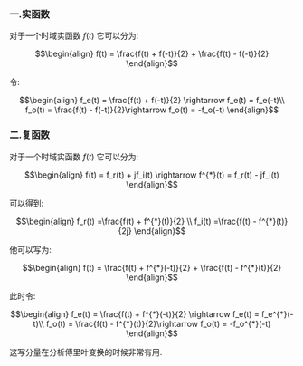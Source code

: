 ### 一.实函数
对于一个时域实函数 $f(t)$ 它可以分为:

$$\begin{align}
    f(t) = \frac{f(t) + f(-t)}{2} + \frac{f(t) - f(-t)}{2}
\end{align}$$

令:

$$\begin{align}
    f_e(t) = \frac{f(t) + f(-t)}{2}  \rightarrow f_e(t) = f_e(-t)\\
    f_o(t) = \frac{f(t) - f(-t)}{2}\rightarrow f_o(t) = -f_o(-t)
\end{align}$$

### 二.复函数
对于一个时域实函数 $f(t)$ 它可以分为:

$$\begin{align}
    f(t) = f_r(t) + jf_i(t) \rightarrow f^{*}(t) = f_r(t) - jf_i(t) 
\end{align}$$

可以得到:

$$\begin{align}
    f_r(t) =\frac{f(t) + f^{*}(t)}{2} \\
    f_i(t) =\frac{f(t) - f^{*}(t)}{2j}  
\end{align}$$


他可以写为:

$$\begin{align}
    f(t) = \frac{f(t) + f^{*}(-t)}{2}  + \frac{f(t) - f^{*}(t)}{2}
\end{align}$$

此时令:

$$\begin{align}
    f_e(t) = \frac{f(t) + f^{*}(-t)}{2} \rightarrow f_e(t) = f_e^{*}(-t)\\
    f_o(t) = \frac{f(t) - f^{*}(t)}{2}\rightarrow f_o(t) = -f_o^{*}(-t)
\end{align}$$

这写分量在分析傅里叶变换的时候非常有用.
